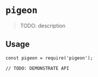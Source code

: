 # `pigeon`

> TODO: description

## Usage

```
const pigeon = require('pigeon');

// TODO: DEMONSTRATE API
```
